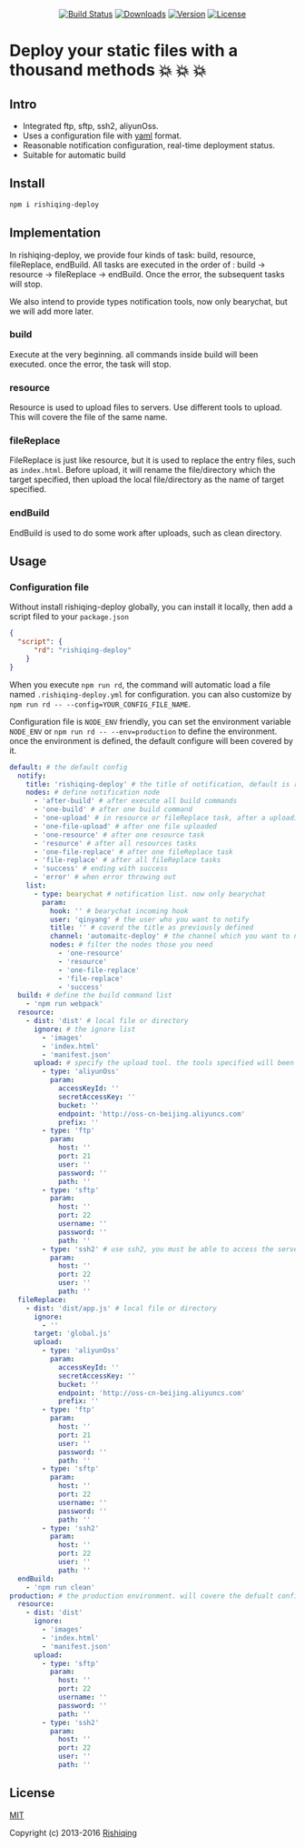 <p align="center">
  <a href="https://travis-ci.org/rishiqing/rishiqing-deploy/builds"><img src="https://img.shields.io/travis/rishiqing/rishiqing-deploy.svg" alt="Build Status"></a>
  <a href="https://www.npmjs.com/package/rishiqing-deploy"><img src="https://img.shields.io/npm/dt/rishiqing-deploy.svg" alt="Downloads"></a>
  <a href="https://www.npmjs.com/package/rishiqing-deploy"><img src="https://img.shields.io/npm/v/rishiqing-deploy.svg" alt="Version"></a>
  <a href="https://www.npmjs.com/package/rishiqing-deploy"><img src="https://img.shields.io/npm/l/rishiqing-deploy.svg" alt="License"></a>
  <br>
</p>

Deploy your static files with a thousand methods :boom: :boom: :boom:
=====

## Intro
+ Integrated ftp, sftp, ssh2, aliyunOss.
+ Uses a configuration file with [yaml](http://yaml.org/) format.
+ Reasonable notification configuration, real-time deployment status.
+ Suitable for automatic build

## Install
``` bash
npm i rishiqing-deploy
```

## Implementation
In rishiqing-deploy, we provide four kinds of task: build, resource, fileReplace, endBuild. All tasks are executed in the order of : build -> resource -> fileReplace -> endBuild. Once the error, the subsequent tasks will stop.

We also intend to provide types notification tools, now only bearychat, but we will add more later.

### build
Execute at the very beginning. all commands inside build will been executed. once the error, the task will stop.

### resource
Resource is used to upload files to servers. Use different tools to upload. This will covere the file of the same name.

### fileReplace
FileReplace is just like resource, but it is used to replace the entry files, such as `index.html`. Before upload, it will rename the file/directory which the target specified, then upload the local file/directory as the name of target specified.

### endBuild
EndBuild is used to do some work after uploads, such as clean directory.


## Usage
### Configuration file
Without install rishiqing-deploy globally, you can install it locally, then add a script filed to your `package.json`
```json
{
  "script": {
      "rd": "rishiqing-deploy"
    }
}
```
When you execute `npm run rd`, the command will automatic load a file named `.rishiqing-deploy.yml` for configuration. you can also customize by `npm run rd -- --config=YOUR_CONFIG_FILE_NAME`.

Configuration file is `NODE_ENV` friendly, you can set the environment variable `NODE_ENV` or `npm run rd -- --env=production` to define the environment. once the environment is defined, the default configure will been covered by it.

```yaml
default: # the default config
  notify:
    title: 'rishiqing-deploy' # the title of notification, default is rishiqing-deploy
    nodes: # define notification node
      - 'after-build' # after execute all build commands
      - 'one-build' # after one build command
      - 'one-upload' # in resource or fileReplace task, after a uploading
      - 'one-file-upload' # after one file uploaded
      - 'one-resource' # after one resource task
      - 'resource' # after all resources tasks
      - 'one-file-replace' # after one fileReplace task
      - 'file-replace' # after all fileReplace tasks
      - 'success' # ending with success
      - 'error' # when error throwing out
    list:
      - type: bearychat # notification list. now only bearychat
        param:
          hook: '' # bearychat incoming hook
          user: 'qinyang' # the user who you want to notify
          title: '' # coverd the title as previously defined
          channel: 'automaitc-deploy' # the channel which you want to notify. note: channel has priority over user
          nodes: # filter the nodes those you need
            - 'one-resource'
            - 'resource'
            - 'one-file-replace'
            - 'file-replace'
            - 'success'
  build: # define the build command list
    - 'npm run webpack'
  resource:
    - dist: 'dist' # local file or directory
      ignore: # the ignore list
        - 'images'
        - 'index.html'
        - 'manifest.json'
      upload: # specify the upload tool. the tools specified will been executed one by one.
        - type: 'aliyunOss'
          param:
            accessKeyId: ''
            secretAccessKey: ''
            bucket: ''
            endpoint: 'http://oss-cn-beijing.aliyuncs.com'
            prefix: ''
        - type: 'ftp'
          param:
            host: ''
            port: 21
            user: ''
            password: ''
            path: ''
        - type: 'sftp'
          param:
            host: ''
            port: 22
            username: ''
            password: ''
            path: ''
        - type: 'ssh2' # use ssh2, you must be able to access the server through a certificate
          param:
            host: ''
            port: 22
            user: ''
            path: ''
  fileReplace:
    - dist: 'dist/app.js' # local file or directory
      ignore:
        - ''
      target: 'global.js'
      upload:
        - type: 'aliyunOss'
          param:
            accessKeyId: ''
            secretAccessKey: ''
            bucket: ''
            endpoint: 'http://oss-cn-beijing.aliyuncs.com'
            prefix: ''
        - type: 'ftp'
          param:
            host: ''
            port: 21
            user: ''
            password: ''
            path: ''
        - type: 'sftp'
          param:
            host: ''
            port: 22
            username: ''
            password: ''
            path: ''
        - type: 'ssh2'
          param:
            host: ''
            port: 22
            user: ''
            path: ''
  endBuild:
    - 'npm run clean'
production: # the production environment. will covere the defualt config
  resource:
    - dist: 'dist'
      ignore:
        - 'images'
        - 'index.html'
        - 'manifest.json'
      upload:
        - type: 'sftp'
          param:
            host: ''
            port: 22
            username: ''
            password: ''
            path: ''
        - type: 'ssh2'
          param:
            host: ''
            port: 22
            user: ''
            path: ''
```

## License

[MIT](http://opensource.org/licenses/MIT)

Copyright (c) 2013-2016 [Rishiqing](https://www.rishiqing.com)
